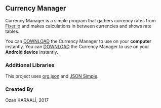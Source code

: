 ## Currency Manager
Currency Manager is a simple program that gathers currency rates from [Fixer.io](http://fixer.io) and makes calculations in between currencies and shows rate tables.

You can [DOWNLOAD](https://github.com/ozankaraali/Currency-Manager/releases/latest) the Currency Manager to use on your **computer** instantly.
You can [DOWNLOAD](https://github.com/ozankaraali/Currency-Manager_android/releases/latest) the Currency Manager to use on your **Android device** instantly.

### Additional Libraries
This project uses [org.json](https://mvnrepository.com/artifact/org.json/json) and [JSON Simple](https://code.google.com/archive/p/json-simple/).

### Created By
Ozan KARAALİ, 2017


